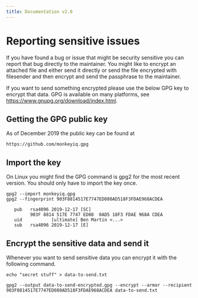 ```yaml
---
title: Documentation v2.0
---
```


# Reporting sensitive issues

If you have found a bug or issue that might be security sensitive you
can report that bug directly to the maintainer. You might like to
encrypt an attached file and either send it directly or send the file
encrypted with filesender and then encrypt and send the passphrase to
the maintainer.

If you want to send something encrypted please use the below GPG key
to encrypt that data. GPG is available on many platforms, see https://www.gnupg.org/download/index.html.


## Getting the GPG public key

As of December 2019 the public key can be found at
```
https://github.com/monkeyiq.gpg
```

## Import the key

On Linux you might find the GPG command is gpg2 for the most recent version.
You should only have to import the key once.

```
gpg2 --import monkeyiq.gpg
gpg2 --fingerprint 903F8814517E7747ED080AD518F3FDAE968ACDEA

   pub   rsa4096 2019-12-17 [SC]
         903F 8814 517E 7747 ED08  0AD5 18F3 FDAE 968A CDEA
   uid           [ultimate] Ben Martin <...>
   sub   rsa4096 2019-12-17 [E]
```

## Encrypt the sensitive data and send it

Whenever you want to send sensitive data you can encrypt it with the following command.

```
echo "secret stuff" > data-to-send.txt

gpg2 --output data-to-send-encrypted.gpg --encrypt --armor --recipient 903F8814517E7747ED080AD518F3FDAE968ACDEA data-to-send.txt
```





